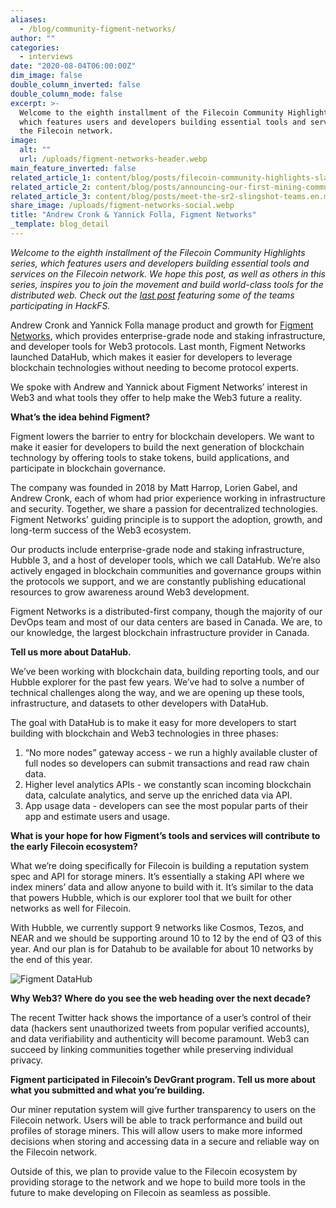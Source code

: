 ```yaml
---
aliases:
  - /blog/community-figment-networks/
author: ""
categories:
  - interviews
date: "2020-08-04T06:00:00Z"
dim_image: false
double_column_inverted: false
double_column_mode: false
excerpt: >-
  Welcome to the eighth installment of the Filecoin Community Highlights series,
  which features users and developers building essential tools and services on
  the Filecoin network.
image:
  alt: ""
  url: /uploads/figment-networks-header.webp
main_feature_inverted: false
related_article_1: content/blog/posts/filecoin-community-highlights-slate.en.md
related_article_2: content/blog/posts/announcing-our-first-mining-community-call.en.md
related_article_3: content/blog/posts/meet-the-sr2-slingshot-teams.en.md
share_image: /uploads/figment-networks-social.webp
title: "Andrew Cronk & Yannick Folla, Figment Networks"
_template: blog_detail
---
```


_Welcome to the eighth installment of the Filecoin Community Highlights series, which features users and developers building essential tools and services on the Filecoin network. We hope this post, as well as others in this series, inspires you to join the movement and build world-class tools for the distributed web. Check out the_ [_last post_](https://filecoin.io/blog/hackfs-teams-vol-2/) _featuring some of the teams participating in HackFS._

Andrew Cronk and Yannick Folla manage product and growth for [Figment Networks](https://www.figment.io/), which provides enterprise-grade node and staking infrastructure, and developer tools for Web3 protocols. Last month, Figment Networks launched DataHub, which makes it easier for developers to leverage blockchain technologies without needing to become protocol experts.

We spoke with Andrew and Yannick about Figment Networks’ interest in Web3 and what tools they offer to help make the Web3 future a reality.

**What’s the idea behind Figment?**

Figment lowers the barrier to entry for blockchain developers. We want to make it easier for developers to build the next generation of blockchain technology by offering tools to stake tokens, build applications, and participate in blockchain governance.

The company was founded in 2018 by Matt Harrop, Lorien Gabel, and Andrew Cronk, each of whom had prior experience working in infrastructure and security. Together, we share a passion for decentralized technologies. Figment Networks’ guiding principle is to support the adoption, growth, and long-term success of the Web3 ecosystem.

Our products include enterprise-grade node and staking infrastructure, Hubble 3, and a host of developer tools, which we call DataHub. We’re also actively engaged in blockchain communities and governance groups within the protocols we support, and we are constantly publishing educational resources to grow awareness around Web3 development.

Figment Networks is a distributed-first company, though the majority of our DevOps team and most of our data centers are based in Canada. We are, to our knowledge, the largest blockchain infrastructure provider in Canada.

**Tell us more about DataHub.**

We’ve been working with blockchain data, building reporting tools, and our Hubble explorer for the past few years. We’ve had to solve a number of technical challenges along the way, and we are opening up these tools, infrastructure, and datasets to other developers with DataHub.

The goal with DataHub is to make it easy for more developers to start building with blockchain and Web3 technologies in three phases:

1. “No more nodes” gateway access - we run a highly available cluster of full nodes so developers can submit transactions and read raw chain data.
2. Higher level analytics APIs - we constantly scan incoming blockchain data, calculate analytics, and serve up the enriched data via API.
3. App usage data - developers can see the most popular parts of their app and estimate users and usage.

**What is your hope for how Figment’s tools and services will contribute to the early Filecoin ecosystem?**

What we’re doing specifically for Filecoin is building a reputation system spec and API for storage miners. It’s essentially a staking API where we index miners’ data and allow anyone to build with it. It’s similar to the data that powers Hubble, which is our explorer tool that we built for other networks as well for Filecoin.

With Hubble, we currently support 9 networks like Cosmos, Tezos, and NEAR and we should be supporting around 10 to 12 by the end of Q3 of this year. And our plan is for Datahub to be available for about 10 networks by the end of this year.

![Figment DataHub](https://filecoin.io/vintage/images/blog/community-figment-datahub.png)

**Why Web3? Where do you see the web heading over the next decade?**

The recent Twitter hack shows the importance of a user’s control of their data (hackers sent unauthorized tweets from popular verified accounts), and data verifiability and authenticity will become paramount. Web3 can succeed by linking communities together while preserving individual privacy.

**Figment participated in Filecoin’s DevGrant program. Tell us more about what you submitted and what you’re building.**

Our miner reputation system will give further transparency to users on the Filecoin network. Users will be able to track performance and build out profiles of storage miners. This will allow users to make more informed decisions when storing and accessing data in a secure and reliable way on the Filecoin network.

Outside of this, we plan to provide value to the Filecoin ecosystem by providing storage to the network and we hope to build more tools in the future to make developing on Filecoin as seamless as possible.
